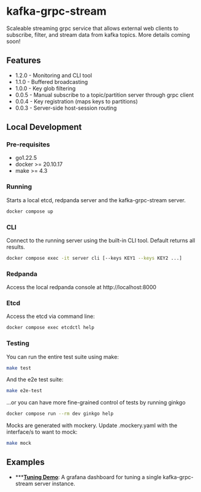 # kafka-grpc-stream

Scaleable streaming grpc service that allows external web clients to subscribe,
filter, and stream data from kafka topics. More details coming soon!

## Features

* 1.2.0 - Monitoring and CLI tool
* 1.1.0 - Buffered broadcasting
* 1.0.0 - Key glob filtering
* 0.0.5 - Manual subscribe to a topic/partition server through grpc client
* 0.0.4 - Key registration (maps keys to partitions)
* 0.0.3 - Server-side host-session routing

## Local Development

### Pre-requisites

* go1.22.5
* docker >= 20.10.17
* make >= 4.3

### Running

Starts a local etcd, redpanda server and the kafka-grpc-stream server.

```bash
docker compose up
```

### CLI

Connect to the running server using the built-in CLI tool.  Default returns all
results.

```bash
docker compose exec -it server cli [--keys KEY1 --keys KEY2 ...]
```

### Redpanda

Access the local redpanda console at http://localhost:8000

### Etcd

Access the etcd via command line:

```bash
docker compose exec etcdctl help
```

### Testing

You can run the entire test suite using make:

```bash
make test
```

And the e2e test suite:

```bash
make e2e-test
```

...or you can have more fine-grained control of tests by running ginkgo

```bash
docker compose run --rm dev ginkgo help
```

Mocks are generated with mockery.  Update .mockery.yaml with the interface/s to
want to mock:

```bash
make mock
```

## Examples

* *****[Tuning Demo](./examples/tuning)**: A grafana dashboard for tuning a single
  kafka-grpc-stream server instance.
